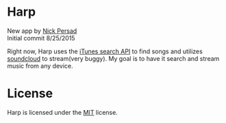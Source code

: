# Harp

New app by <a href="http://persad.me/" title="Nick Persad">Nick Persad</a><br>
Initial commit 8/25/2015

Right now, Harp uses the <a href="https://www.apple.com/itunes/affiliates/resources/documentation/itunes-store-web-service-search-api.html">iTunes search API</a> to find songs and utilizes [soundcloud](https://developers.soundcloud.com/docs/api/reference) to stream(very buggy). My goal is to have it search and stream music from any device.

# License

Harp is licensed under the [MIT](http://www.opensource.org/licenses/mit-license.php "Read more about the MIT license form") license.
